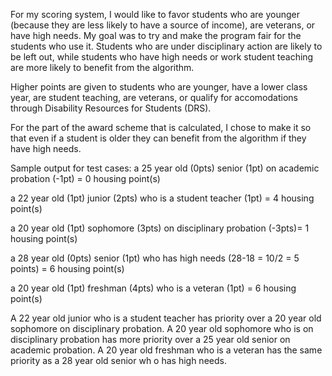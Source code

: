 For my scoring system, I would like to favor students who are younger (because they are less likely to have a source of income), are veterans, or have high needs. My goal was to try and make the program fair for the students who use it. Students who are under disciplinary action are likely to be left out, while students who have high needs or work student teaching are more likely to benefit from the algorithm.

Higher points are given to students who are younger, have a lower class year, are student teaching, are veterans, or qualify for accomodations through Disability Resources for Students (DRS).

For the part of the award scheme that is calculated, I chose to make it so that even if a student is older they can benefit from the algorithm if they have high needs.


Sample output for test cases:
a 25 year old (0pts) senior (1pt) on academic probation (-1pt) = 0 housing point(s)

a 22 year old (1pt) junior (2pts) who is a student teacher (1pt) = 4 housing point(s)

a 20 year old (1pt) sophomore (3pts) on disciplinary probation (-3pts)= 1 housing point(s)

a 28 year old (0pts) senior (1pt) who has high needs (28-18 = 10/2 = 5 points) = 6 housing point(s)

a 20 year old (1pt) freshman (4pts) who is a veteran (1pt) = 6 housing point(s)


A 22 year old junior who is a student teacher has priority over a 20 year old sophomore on disciplinary probation.
A 20 year old sophomore who is on disciplinary probation has more priority over a 25 year old senior on academic probation.
A 20 year old freshman who is a veteran has the same priority as a 28 year old senior wh o has high needs.
